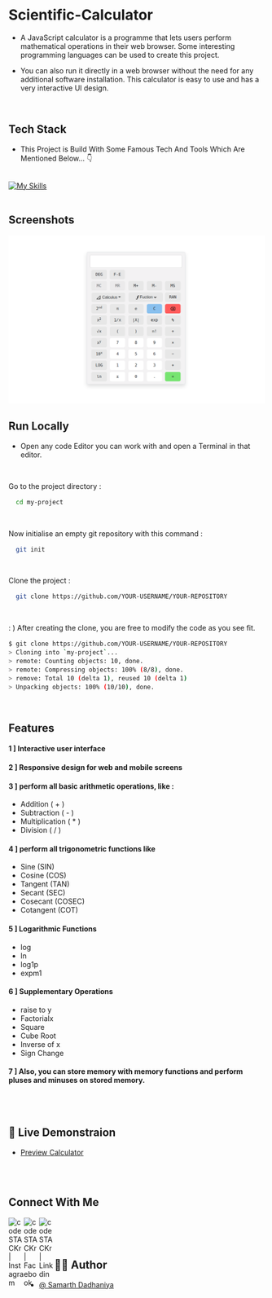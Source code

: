 
# Scientific-Calculator



- A JavaScript calculator is a programme that lets users perform mathematical operations in their web browser. Some interesting programming languages can be used to create this project. 

- You can also run it directly in a web browser without the need for any additional software installation. This calculator is easy to use and has a very interactive UI design.

<br>

## Tech Stack

- This Project is Build With Some Famous Tech And Tools Which Are Mentioned Below... :point_down: <br><br>

[![My Skills](https://skillicons.dev/icons?i=html,css,js,bootstrap,vscode,git,github)](https://skillicons.dev) <br><br>


## Screenshots

![This is an Calculator](https://github.com/samarthdadhaniya/Scientific-Calculator/blob/main/Scientific-Calculator.png)


## Run Locally


- Open any code Editor you can work with and open a Terminal in that editor.

<br>


Go to the project directory :

```bash
  cd my-project
```

<br>

Now initialise an empty git repository with this command :

```bash
  git init
```

<br>

Clone the project :

```bash
  git clone https://github.com/YOUR-USERNAME/YOUR-REPOSITORY
```
<br>

: ) After creating the clone, you are free to modify the code as you see fit.

```bash
$ git clone https://github.com/YOUR-USERNAME/YOUR-REPOSITORY
> Cloning into `my-project`...
> remote: Counting objects: 10, done.
> remote: Compressing objects: 100% (8/8), done.
> remove: Total 10 (delta 1), reused 10 (delta 1)
> Unpacking objects: 100% (10/10), done.

```
<br>

## Features

#### 1 ] Interactive user interface

#### 2 ] Responsive design for web and mobile screens

#### 3 ] perform all basic arithmetic operations, like :
- Addition ( + )
- Subtraction ( - )
- Multiplication ( * )
- Division ( / )

#### 4 ] perform all trigonometric functions like
- Sine (SIN)
- Cosine (COS)
- Tangent (TAN)
- Secant (SEC)
- Cosecant (COSEC)
- Cotangent (COT)

#### 5 ] Logarithmic Functions
- log
- ln
- log1p
- expm1

#### 6 ] Supplementary Operations 
- raise to y
- Factorialx 
- Square
- Cube Root
- Inverse of x
- Sign Change

#### 7 ] Also, you can store memory with memory functions and perform pluses and minuses on stored memory.

<br><br>

## 🔗 Live Demonstraion

- [Preview Calculator](https://samarthdadhaniya.github.io/Scientific-Calculator/)


<br><br>

## Connect With Me
<a href="https://www.instagram.com/"><img align="left" alt="codeSTACKr | Instagram" width="30px" src="https://cdn.jsdelivr.net/npm/simple-icons@v3/icons/instagram.svg" /></a> 

<a href="https://www.facebook.com/"><img align="left" alt="codeSTACKr | Facebook" width="30px" src="https://cdn.jsdelivr.net/npm/simple-icons@v3/icons/facebook.svg" /></a> 

<a href="https://www.linkedin.com/in/samarth-dadhaniya-13bb04206/"><img align="left" alt="codeSTACKr | Linkdin" width="30px" src="https://cdn.jsdelivr.net/npm/simple-icons@v3/icons/linkedin.svg" /></a>

<br><br>
<br>

## :technologist: Author

- [@ Samarth Dadhaniya](https://github.com/samarthdadhaniya/)


